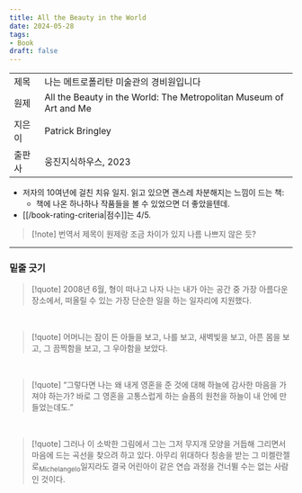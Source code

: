 ```yaml
---
title: All the Beauty in the World
date: 2024-05-28
tags:
- Book
draft: false
---
```


| | |
| --- | --- |
| 제목 | 나는 메트로폴리탄 미술관의 경비원입니다 |
| 원제 | All the Beauty in the World: The Metropolitan Museum of Art and Me |
| 지은이 | Patrick Bringley |
| 출판사 | 웅진지식하우스, 2023 |

- 저자의 10여년에 걸친 치유 일지. 읽고 있으면 괜스레 차분해지는 느낌이 드는 책:
    - 책에 나온 하나하나 작품들을 볼 수 있었으면 더 좋았을텐데.
- [[/book-rating-criteria|점수]]는 4/5.

> [!note] 번역서 제목이 원제랑 조금 차이가 있지 나름 나쁘지 않은 듯?


---
### 밑줄 긋기
> [!quote] 2008년 6월, 형이 떠나고 나자 나는 내가 아는 공간 중 가장 아름다운 장소에서, 떠올릴 수 있는 가장 단순한 일을 하는 일자리에 지원했다.

<BR />

> [!quote] 어머니는 잠이 든 아들을 보고, 나를 보고, 새벽빛을 보고, 아픈 몸을 보고, 그 끔찍함을 보고, 그 우아함을 보았다.

<BR />

> [!quote] “그렇다면 나는 왜 내게 영혼을 준 것에 대해 하늘에 감사한 마음을 가져야 하는가? 바로 그 영혼을 고통스럽게 하는 슬픔의 원천을 하늘이 내 안에 만들었는데도.”

<BR />

> [!quote] 그러나 이 소박한 그림에서 그는 그저 무지개 모양을 거듭해 그리면서 마음에 드는 곡선을 찾으려 하고 있다. 아무리 위대하다 칭송을 받는 그 미켈란젤로<sub>Michelangelo</sub>일지라도 결국 어린아이 같은 연습 과정을 건너뛸 수는 없는 사람인 것이다.